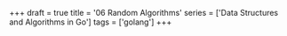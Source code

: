+++
draft = true
title = '06 Random Algorithms'
series = ['Data Structures and Algorithms in Go']
tags = ['golang']
+++